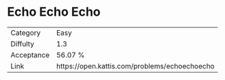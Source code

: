 # Echo Echo Echo

<table>
    <tr>
        <td>Category</td>
        <td>Easy</td>
    </tr>
    <tr>
        <td>Diffulty</td>
        <td>1.3</td>
    </tr>
    <tr>
        <td>Acceptance</td>
        <td>56.07 %</td>
    </tr>
    <tr>
        <td>Link</td>
        <td>https://open.kattis.com/problems/echoechoecho</td>
    </tr>
</table>